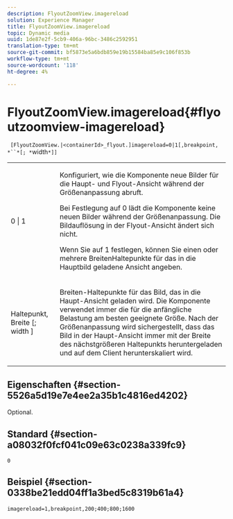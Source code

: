 ```yaml
---
description: FlyoutZoomView.imagereload
solution: Experience Manager
title: FlyoutZoomView.imagereload
topic: Dynamic media
uuid: 1de87e2f-5cb9-406a-96bc-3486c2592951
translation-type: tm+mt
source-git-commit: bf5873e5a6bdb859e19b15584ba85e9c106f853b
workflow-type: tm+mt
source-wordcount: '118'
ht-degree: 4%

---
```



# FlyoutZoomView.imagereload{#flyoutzoomview-imagereload}

` [FlyoutZoomView.|<containerId>_flyout.]imagereload=0|1[,breakpoint, *``*[; *`width`*]]`

<table id="table_42CA0074AD7C4F0D9FC81E9FCB0591C0"> 
 <tbody> 
  <tr> 
   <td colname="col1"> <p> <span class="codeph"> 0 | 1 </span> </p> </td> 
   <td colname="col2"> <p> Konfiguriert, wie die Komponente neue Bilder für die Haupt- und Flyout-Ansicht während der Größenanpassung abruft. </p> <p>Bei Festlegung auf <span class="codeph"> 0 </span> lädt die Komponente keine neuen Bilder während der Größenanpassung. Die Bildauflösung in der Flyout-Ansicht ändert sich nicht. </p> <p>Wenn Sie auf <span class="codeph"> 1 </span> festlegen, können Sie einen oder mehrere BreitenHaltepunkte für das in die Hauptbild geladene Ansicht angeben. </p> </td> 
  </tr> 
  <tr> 
   <td colname="col1"> <p> <span class="codeph"> Haltepunkt,  <span class="varname"> Breite  </span>[;  <span class="varname"> width  </span>]  </span> </p> </td> 
   <td colname="col2"> <p> Breiten-Haltepunkte für das Bild, das in die Haupt-Ansicht geladen wird. Die Komponente verwendet immer die für die anfängliche Belastung am besten geeignete Größe. Nach der Größenanpassung wird sichergestellt, dass das Bild in der Haupt-Ansicht immer mit der Breite des nächstgrößeren Haltepunkts heruntergeladen und auf dem Client herunterskaliert wird. </p> </td> 
  </tr> 
 </tbody> 
</table>

## Eigenschaften {#section-5526a5d19e7e4ee2a35b1c4816ed4202}

Optional.

## Standard {#section-a08032f0fcf041c09e63c0238a339fc9}

`0`

## Beispiel {#section-0338be21edd04ff1a3bed5c8319b61a4}

`imagereload=1,breakpoint,200;400;800;1600`

